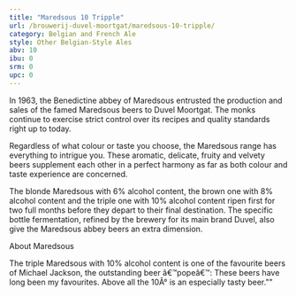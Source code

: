 ```yaml
---
title: "Maredsous 10 Tripple"
url: /brouwerij-duvel-moortgat/maredsous-10-tripple/
category: Belgian and French Ale
style: Other Belgian-Style Ales
abv: 10
ibu: 0
srm: 0
upc: 0
---
```

In 1963, the Benedictine abbey of Maredsous entrusted the production and sales of the famed Maredsous beers to Duvel Moortgat. The monks continue to exercise strict control over its recipes and quality standards right up to today.

 

Regardless of what colour or taste you choose, the Maredsous range has everything to intrigue you. These aromatic, delicate, fruity and velvety beers supplement each other in a perfect harmony as far as both colour and taste experience are concerned.

The blonde Maredsous with 6% alcohol content, the brown one with 8% alcohol content and the triple one with 10% alcohol content ripen first for two full months before they depart to their final destination. The specific bottle fermentation, refined by the brewery for its main brand Duvel, also give the Maredsous abbey beers an extra dimension. 	 

About Maredsous

The triple Maredsous with 10% alcohol content is one of the favourite beers of Michael Jackson, the outstanding beer â€™popeâ€™:
These beers have long been my favourites. Above all the 10Â° is an especially tasty beer.""
